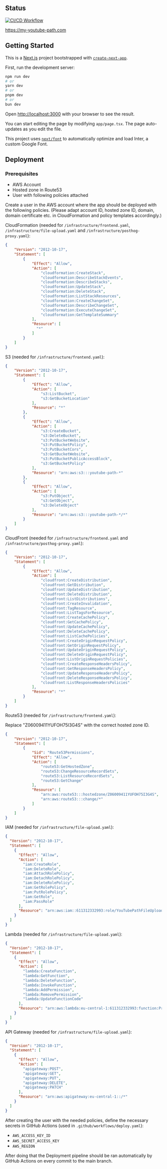 ## Status

[![CI/CD Workflow](https://github.com/leosch1/youtube-path/actions/workflows/deploy.yaml/badge.svg)](https://github.com/leosch1/youtube-path/actions/workflows/deploy.yaml)

https://my-youtube-path.com

## Getting Started

This is a [Next.js](https://nextjs.org/) project bootstrapped with [`create-next-app`](https://github.com/vercel/next.js/tree/canary/packages/create-next-app).

First, run the development server:

```bash
npm run dev
# or
yarn dev
# or
pnpm dev
# or
bun dev
```

Open [http://localhost:3000](http://localhost:3000) with your browser to see the result.

You can start editing the page by modifying `app/page.tsx`. The page auto-updates as you edit the file.

This project uses [`next/font`](https://nextjs.org/docs/basic-features/font-optimization) to automatically optimize and load Inter, a custom Google Font.

<!-- ## Learn More

To learn more about Next.js, take a look at the following resources:

- [Next.js Documentation](https://nextjs.org/docs) - learn about Next.js features and API.
- [Learn Next.js](https://nextjs.org/learn) - an interactive Next.js tutorial.

You can check out [the Next.js GitHub repository](https://github.com/vercel/next.js/) - your feedback and contributions are welcome!

## Deploy on Vercel

The easiest way to deploy your Next.js app is to use the [Vercel Platform](https://vercel.com/new?utm_medium=default-template&filter=next.js&utm_source=create-next-app&utm_campaign=create-next-app-readme) from the creators of Next.js.

Check out our [Next.js deployment documentation](https://nextjs.org/docs/deployment) for more details. -->

## Deployment


### Prerequisites

* AWS Account
* Hosted zone in Route53
* User with following policies attached

Create a user in the AWS account where the app should be deployed with the following policies. (Please adapt account ID, hosted zone ID, domain, domain certificate etc. in CloudFormation and policy templates accordingly.)

CloudFormation (needed for `/infrastructure/frontend.yaml`, `/infrastructure/file-upload.yaml` and `/infrastructure/posthog-proxy.yaml`):

```json
{
    "Version": "2012-10-17",
    "Statement": [
        {
            "Effect": "Allow",
            "Action": [
                "cloudformation:CreateStack",
                "cloudformation:DescribeStackEvents",
                "cloudformation:DescribeStacks",
                "cloudformation:UpdateStack",
                "cloudformation:DeleteStack",
                "cloudformation:ListStackResources",
                "cloudformation:CreateChangeSet",
                "cloudformation:DescribeChangeSet",
                "cloudformation:ExecuteChangeSet",
                "cloudformation:GetTemplateSummary"
            ],
            "Resource": [
              "*"
            ]
        }
    ]
}
```

S3 (needed for `/infrastructure/frontend.yaml`):

```json
{
    "Version": "2012-10-17",
    "Statement": [
        {
            "Effect": "Allow",
            "Action": [
                "s3:ListBucket",
                "s3:GetBucketLocation"
            ],
            "Resource": "*"
        },
        {
            "Effect": "Allow",
            "Action": [
                "s3:CreateBucket",
                "s3:DeleteBucket",
                "s3:PutBucketWebsite",
                "s3:PutBucketPolicy",
                "s3:PutBucketCors",
                "s3:GetBucketWebsite",
                "s3:PutBucketPublicAccessBlock",
                "s3:GetBucketPolicy"
            ],
            "Resource": "arn:aws:s3:::youtube-path-*"
        },
        {
            "Effect": "Allow",
            "Action": [
                "s3:PutObject",
                "s3:GetObject",
                "s3:DeleteObject"
            ],
            "Resource": "arn:aws:s3:::youtube-path-*/*"
        }
    ]
}
```

CloudFront (needed for `/infrastructure/frontend.yaml` and `/infrastructure/posthog-proxy.yaml`):

```json
{
    "Version": "2012-10-17",
    "Statement": [
        {
            "Effect": "Allow",
            "Action": [
                "cloudfront:CreateDistribution",
                "cloudfront:GetDistribution",
                "cloudfront:UpdateDistribution",
                "cloudfront:DeleteDistribution",
                "cloudfront:ListDistributions",
                "cloudfront:CreateInvalidation",
                "cloudfront:TagResource",
                "cloudfront:ListTagsForResource",
                "cloudfront:CreateCachePolicy",
                "cloudfront:GetCachePolicy",
                "cloudfront:UpdateCachePolicy",
                "cloudfront:DeleteCachePolicy",
                "cloudfront:ListCachePolicies",
                "cloudfront:CreateOriginRequestPolicy",
                "cloudfront:GetOriginRequestPolicy",
                "cloudfront:UpdateOriginRequestPolicy",
                "cloudfront:DeleteOriginRequestPolicy",
                "cloudfront:ListOriginRequestPolicies",
                "cloudfront:CreateResponseHeadersPolicy",
                "cloudfront:GetResponseHeadersPolicy",
                "cloudfront:UpdateResponseHeadersPolicy",
                "cloudfront:DeleteResponseHeadersPolicy",
                "cloudfront:ListResponseHeadersPolicies"
            ],
            "Resource": "*"
        }
    ]
}
```

Route53 (needed for `/infrastructure/frontend.yaml`):

Replace "Z06009411YUFOH75I3G4S" with the correct hosted zone ID.

```json
{
    "Version": "2012-10-17",
    "Statement": [
        {
            "Sid": "Route53Permissions",
            "Effect": "Allow",
            "Action": [
                "route53:GetHostedZone",
                "route53:ChangeResourceRecordSets",
                "route53:ListResourceRecordSets",
                "route53:GetChange"
            ],
            "Resource": [
                "arn:aws:route53:::hostedzone/Z06009411YUFOH75I3G4S",
                "arn:aws:route53:::change/*"
            ]
        }
    ]
}
```

IAM (needed for `/infrastructure/file-upload.yaml`):

```json
{
  "Version": "2012-10-17",
  "Statement": [
    {
      "Effect": "Allow",
      "Action": [
        "iam:CreateRole",
        "iam:DeleteRole",
        "iam:AttachRolePolicy",
        "iam:DetachRolePolicy",
        "iam:DeleteRolePolicy",
        "iam:GetRolePolicy",
        "iam:PutRolePolicy",
        "iam:GetRole",
        "iam:PassRole"
      ],
      "Resource": "arn:aws:iam::611312332993:role/YouTubePathFileUploadLambdaExecutionRole"
    }
  ]
}
```

Lambda (needed for `/infrastructure/file-upload.yaml`):

```json
{
  "Version": "2012-10-17",
  "Statement": [
    {
      "Effect": "Allow",
      "Action": [
        "lambda:CreateFunction",
        "lambda:GetFunction",
        "lambda:DeleteFunction",
        "lambda:InvokeFunction",
        "lambda:AddPermission",
        "lambda:RemovePermission",
        "lambda:UpdateFunctionCode"
      ],
      "Resource": "arn:aws:lambda:eu-central-1:611312332993:function:PreSignedUrlFunction"
    }
  ]
}
```

API Gateway (needed for `/infrastructure/file-upload.yaml`):

```json
{
  "Version": "2012-10-17",
  "Statement": [
    {
      "Effect": "Allow",
      "Action": [
        "apigateway:POST",
        "apigateway:GET",
        "apigateway:PUT",
        "apigateway:DELETE",
        "apigateway:PATCH"
      ],
      "Resource": "arn:aws:apigateway:eu-central-1::/*"
    }
  ]
}
```

After creating the user with the needed policies, define the necessary secrets in GitHub Actions (used in `.github/workflows/deploy.yaml`):

* `AWS_ACCESS_KEY_ID`
* `AWS_SECRET_ACCESS_KEY`
* `AWS_REGION`

After doing that the Deployment pipeline should be ran automatically by GitHub Actions on every commit to the main branch.

